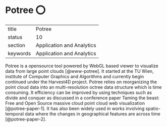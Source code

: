 # Potree :o:


|          |                           |
| -------- | ------------------------- |
| title    | Potree                    | 
| status   | 10                        |
| section  | Application and Analytics |
| keywords | Application and Analytics |



Potree is a opensource tool powered by WebGL based viewer to visualize
data from large point clouds [@www-potree].  It started at the TU
Wien, institute of Computer Graphics and Algorithms and currently
begin continued under the Harvest4D project. Potree relies on
reorganizing the point cloud data into an multi-resolution octree data
structure which is time consuming. It efficiency can be improved by
using techniques such as divide and conquer as discussed in a
conference paper Taming the beast: Free and Open Source massive cloud
point cloud web visualization [@potree-paper-1]. It has also been
widely used in works involving spatio-temporal data where the changes
in geographical features are across time [@potree-paper-2].


    
